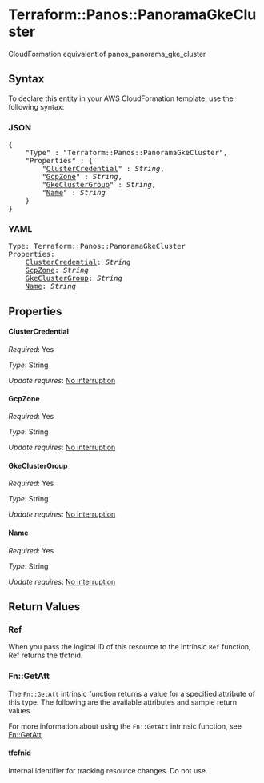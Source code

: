 # Terraform::Panos::PanoramaGkeCluster

CloudFormation equivalent of panos_panorama_gke_cluster

## Syntax

To declare this entity in your AWS CloudFormation template, use the following syntax:

### JSON

<pre>
{
    "Type" : "Terraform::Panos::PanoramaGkeCluster",
    "Properties" : {
        "<a href="#clustercredential" title="ClusterCredential">ClusterCredential</a>" : <i>String</i>,
        "<a href="#gcpzone" title="GcpZone">GcpZone</a>" : <i>String</i>,
        "<a href="#gkeclustergroup" title="GkeClusterGroup">GkeClusterGroup</a>" : <i>String</i>,
        "<a href="#name" title="Name">Name</a>" : <i>String</i>
    }
}
</pre>

### YAML

<pre>
Type: Terraform::Panos::PanoramaGkeCluster
Properties:
    <a href="#clustercredential" title="ClusterCredential">ClusterCredential</a>: <i>String</i>
    <a href="#gcpzone" title="GcpZone">GcpZone</a>: <i>String</i>
    <a href="#gkeclustergroup" title="GkeClusterGroup">GkeClusterGroup</a>: <i>String</i>
    <a href="#name" title="Name">Name</a>: <i>String</i>
</pre>

## Properties

#### ClusterCredential

_Required_: Yes

_Type_: String

_Update requires_: [No interruption](https://docs.aws.amazon.com/AWSCloudFormation/latest/UserGuide/using-cfn-updating-stacks-update-behaviors.html#update-no-interrupt)

#### GcpZone

_Required_: Yes

_Type_: String

_Update requires_: [No interruption](https://docs.aws.amazon.com/AWSCloudFormation/latest/UserGuide/using-cfn-updating-stacks-update-behaviors.html#update-no-interrupt)

#### GkeClusterGroup

_Required_: Yes

_Type_: String

_Update requires_: [No interruption](https://docs.aws.amazon.com/AWSCloudFormation/latest/UserGuide/using-cfn-updating-stacks-update-behaviors.html#update-no-interrupt)

#### Name

_Required_: Yes

_Type_: String

_Update requires_: [No interruption](https://docs.aws.amazon.com/AWSCloudFormation/latest/UserGuide/using-cfn-updating-stacks-update-behaviors.html#update-no-interrupt)

## Return Values

### Ref

When you pass the logical ID of this resource to the intrinsic `Ref` function, Ref returns the tfcfnid.

### Fn::GetAtt

The `Fn::GetAtt` intrinsic function returns a value for a specified attribute of this type. The following are the available attributes and sample return values.

For more information about using the `Fn::GetAtt` intrinsic function, see [Fn::GetAtt](https://docs.aws.amazon.com/AWSCloudFormation/latest/UserGuide/intrinsic-function-reference-getatt.html).

#### tfcfnid

Internal identifier for tracking resource changes. Do not use.

